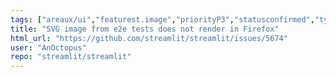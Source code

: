 ```yaml
---
tags: ["areaux/ui","featurest.image","priorityP3","statusconfirmed","typebug"]
title: "SVG image from e2e tests does not render in Firefox"
html_url: "https://github.com/streamlit/streamlit/issues/5674"
user: "AnOctopus"
repo: "streamlit/streamlit"
---
```


